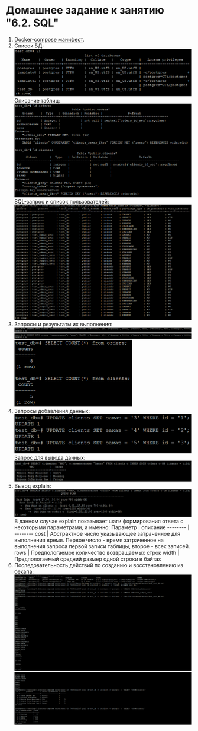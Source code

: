 # Домашнее задание к занятию "6.2. SQL"
1. [Docker-compose манифест](./docker-compose/postgresql.yml).
2. Список БД:  
   ![database list](./pictures/database%20list.PNG)  
   Описание таблиц:  
   ![describe](./pictures/describe%20tables.PNG)  
   SQL-запрос и список пользователей:
   ![privileges list](./pictures/privileges%20list.PNG)
3. Запросы и результаты их выполнения:  
   ![insert orders](./pictures/insert%20orders.PNG)  
   ![insert clients](./pictures/insert%20orders.PNG)  
   ![select count](./pictures/select%20count.PNG)  
4. Запросы добавления данных:  
   ![update clients](./pictures/update%20clients.PNG)  
   Запрос для вывода данных:  
   ![inner join](./pictures/inner%20join.PNG)
5. Вывод explain:  
   ![explain](./pictures/explain.PNG)
   В данном случае explain показывает шаги формирования ответа с некоторыми параметрами, а именно:
   Параметр | описание
   -------- | --------
   cost | Абстрактное число указывающее затраченное для выполнения время. Первое число - время затраченное на выполнения запроса первой записи таблицы, второе - всех записей.
   rows | Предпологаемое количество возвращаемых строк
   width | Предпологаемый средний размер одной строки в байтах
6. Последовательность действий по созданию и восстановлению из бекапа:  
   ![pg_dump1](./pictures/pg_dump1.PNG)  
   ![pg_dump2](./pictures/pg_dump2.PNG)